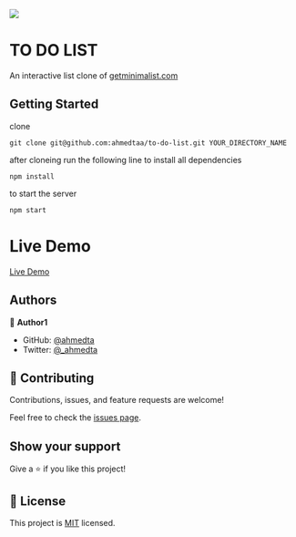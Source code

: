 ![](https://img.shields.io/badge/Microverse-blueviolet)

# TO DO LIST

An interactive list clone of [getminimalist.com](https://www.getminimalist.com/)

## Getting Started

clone

```
git clone git@github.com:ahmedtaa/to-do-list.git YOUR_DIRECTORY_NAME
```

after cloneing run the following line to install all dependencies

```
npm install
```

to start the server

```
npm start
```

# Live Demo

[Live Demo](https://ahmedtaa.github.io/to-do-list/)

## Authors

👤 **Author1**

- GitHub: [@ahmedta](https://github.com/ahmedta)
- Twitter: [@\_ahmedta](https://twitter.com/_ahmedta)

## 🤝 Contributing

Contributions, issues, and feature requests are welcome!

Feel free to check the [issues page](../../issues/).

## Show your support

Give a ⭐️ if you like this project!

## 📝 License

This project is [MIT](./MIT.md) licensed.
